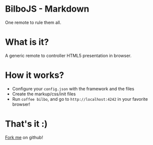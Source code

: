 <!-- Do not use tabulations or spaces before any markdown -->

<div id="impress">
<div class="step" data-x="-1000" data-y="-1500">

# BilboJS - Markdown
One remote to rule them all.

</div>
<div class="step" data-x="0" data-y="-1500">

# What is it?

A generic remote to controller HTML5 presentation in browser.

</div>
<div class="step" data-x="1000" data-y="-1500">

# How it works?

- Configure your `config.json` with the framework and the files
- Create the markup/css/init files
- Run `coffee bilbo`, and go to `http://localhost:4242` in your favorite browser!

</div>
<div class="step" data-x="0" data-y="0" data-scale="4">

# That's it :)

[Fork me](https://github.com/JeremieT/BilboJS) on github!

</div>
</div>